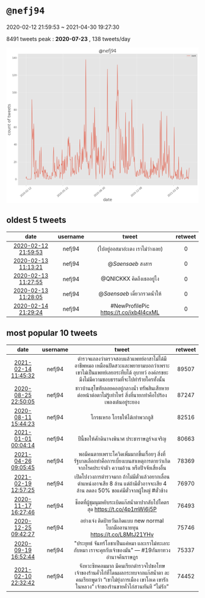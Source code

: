 # `@nefj94`

2020-02-12 21:59:53 ~ 2021-04-30 19:27:30

8491 tweets
peak : __2020-07-23__ , 138 tweets/day

![count](https://raw.githubusercontent.com/nozomiyamada/twitter_analysis/main/graphs/@tweets/nefj94_count.png)

## oldest 5 tweets

|date|username|tweet|retweet|
|:-:|:-:|:-:|:-:|
|[2020-02-12 21:59:53](https://twitter.com/nefj94/status/1227608268433846272)|nefj94|(ไปอยู่ออสมาอ่ะเตง เราไม่ว่างเลย)|0|
|[2020-02-13 11:13:21](https://twitter.com/nefj94/status/1227807951945003010)|nefj94|@_Saensaeb_ สงสาร|0|
|[2020-02-13 11:27:55](https://twitter.com/nefj94/status/1227811616931999744)|nefj94|@QNICKKX คิดถึงเธออยู่ไง|0|
|[2020-02-13 11:28:05](https://twitter.com/nefj94/status/1227811659617468417)|nefj94|@_Saensaeb_ เดี๋ยวกรวดน้ำให้|0|
|[2020-02-14 21:29:24](https://twitter.com/nefj94/status/1228325372392923137)|nefj94|#NewProfilePic  https://t.co/ixb4I4cxML|0|

## most popular 10 tweets

|date|username|tweet|retweet|
|:-:|:-:|:-:|:-:|
|[2021-02-14 11:45:32](https://twitter.com/nefj94/status/1360812395065577472)|nefj94|ตำรวจแถลงว่าตรวจสอบแล้วแพทย์อาสาไม่ได้มีอาชีพหมอ เหมือนปัดสวะและพยายามบอกว่าเพราะเขาไม่เป็นแพทย์เลยกระทืบได้ อุบาทว์ องค์กรขยะ มึงไม่มีความชอบธรรมที่จะไปทำร้ายใครทั้งนั้น|89507|
|[2020-08-25 22:50:05](https://twitter.com/nefj94/status/1298286533238087680)|nefj94|ชาวบ้านสุโขทัยลอยคออยู่กลางน้ำ ทรัพสินเสียหายต่อหน้าต่อตาไม่รู้เท่าไหร่ สิ่งที่นายกทำคือไปร้องเพลงเต้นอยู่ระยอง|87247|
|[2020-08-11 15:44:23](https://twitter.com/nefj94/status/1293105973918224386)|nefj94|โกรธเหรอ โกรธให้ได้เท่าพวกกูสิ|82516|
|[2021-01-01 00:04:14](https://twitter.com/nefj94/status/1344690842615730181)|nefj94|ปีนี้ขอให้ศักดินาจงพินาศ ประชาราษฎร์จงเจริญ|80663|
|[2021-04-26 09:05:45](https://twitter.com/nefj94/status/1386501722223218691)|nefj94|พอมีคนตายเพราะโควิดเพิ่มมากขึ้นเรื่อยๆ สิ่งที่รัฐบาลเลือกทำคือการเบี่ยงเบนสาเหตุการตายว่าเกิดจากโรคประจำตัว ความอ้วน หรือปัจจัยเสี่ยงอื่น|78369|
|[2021-02-19 12:57:25](https://twitter.com/nefj94/status/1362642427043962880)|nefj94|เปิดโปงวงการตำรวจมาก ถ้าไม่มีตั๋วแล้วอยากเลื่อนตำแหน่งอาจเสีย 8 ล้าน แต่ถ้ามีตั๋วอาจจะเสีย 4 ล้าน ลดลง 50% ขอแค่มีตั๋วจากผู้ใหญ่ #ตั๋วช้าง|76970|
|[2020-11-17 16:27:46](https://twitter.com/nefj94/status/1328630900599316480)|nefj94|ช็อตที่ผู้ชุมนุมหยิบระเบิดแก๊สน้ำตาปากลับไปโคตรสุด  https://t.co/4p1mWi6j5P|76493|
|[2020-12-25 09:42:27](https://twitter.com/nefj94/status/1342299639484039169)|nefj94|อย่างเจ๋ง ติดป้ายวันเกิดแบบ new normal โบกมือลานายทุน  https://t.co/L8MtJ21YHv|75746|
|[2020-09-19 16:52:44](https://twitter.com/nefj94/status/1307256300212871169)|nefj94|"ประยุทธ์ จันทร์โอชาเป็นแค่หมา และเราไม่ทะเลาะกับหมา เราจะคุยกับเจ้าของมัน" — #19กันยาทวงอำนาจคืนราษฎร|75337|
|[2021-02-10 22:32:42](https://twitter.com/nefj94/status/1359525707194372096)|nefj94|จังหวะซิทคอมมาก มีคนเรียกตำรวจไปขอโทษเจ้าของร้านคั่วไก่ที่โดนผลกระทบจากแก๊สน้ำตา ละคนเรียกพูดว่า “เขาไม่ยุ่งการเมือง เขาโอเค เขารักในหลวง” เจ้าของร้านขายคั่วไก่สวนทันที “ไม่รัก”|74452|
